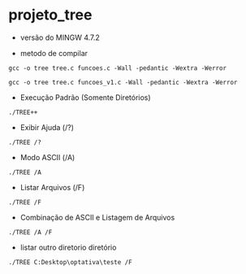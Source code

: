 # projeto_tree

* versão do MINGW 4.7.2

- metodo de compilar

```
gcc -o tree tree.c funcoes.c -Wall -pedantic -Wextra -Werror
```

```
gcc -o tree tree.c funcoes_v1.c -Wall -pedantic -Wextra -Werror
```

-  Execução Padrão (Somente Diretórios)

```
./TREE++
```

- Exibir Ajuda (/?)

```
./TREE /?
```

- Modo ASCII (/A)

```
./TREE /A
```

- Listar Arquivos (/F)

```
./TREE /F
```

- Combinação de ASCII e Listagem de Arquivos

```
./TREE /A /F
```

- listar outro diretorio diretório 

```
./TREE C:Desktop\optativa\teste /F
```
